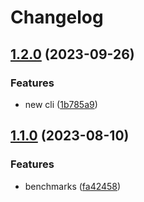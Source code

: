 # Changelog

## [1.2.0](https://github.com/ZenGo-X/gotham-city/compare/v1.1.0...v1.2.0) (2023-09-26)


### Features

* new cli ([1b785a9](https://github.com/ZenGo-X/gotham-city/commit/1b785a9dc55bd075dc9030f60ac373ddc41d5712))

## [1.1.0](https://github.com/ZenGo-X/gotham-city/compare/v1.0.0...v1.1.0) (2023-08-10)


### Features

* benchmarks ([fa42458](https://github.com/ZenGo-X/gotham-city/commit/fa424582ac57ad5c0727f9c2eb2813a119cf81fa))
